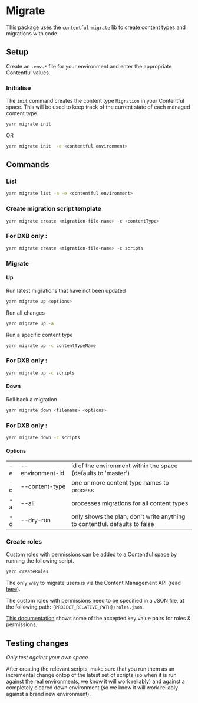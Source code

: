 # Migrate

This package uses the [`contentful-migrate`](https://github.com/deluan/contentful-migrate) lib to create content types and migrations with code.

## Setup

Create an `.env.*` file for your environment and enter the appropriate Contentful values.

### Initialise

The `init` command creates the content type `Migration` in your Contentful space. This will be used to keep track of the current state of each managed content type.

```bash
yarn migrate init
```

OR

```bash
yarn migrate init  -e <contentful environment>
```

## Commands

### List

```bash
yarn migrate list -a -e <contentful environment>
```

### Create migration script template

```bash
yarn migrate create <migration-file-name> -c <contentType>
```

### For DXB only :

```bash
yarn migrate create <migration-file-name> -c scripts
```

### Migrate

#### Up

Run latest migrations that have not been updated

```bash
yarn migrate up <options>
```

Run all changes

```bash
yarn migrate up -a
```

Run a specific content type

```bash
yarn migrate up -c contentTypeName
```

### For DXB only :

```bash
yarn migrate up -c scripts
```

#### Down

Roll back a migration

```bash
yarn migrate down <filename> <options>
```

### For DXB only :

```bash
yarn migrate down -c scripts
```

#### Options

|     |                                              |                                                                            |
| --- | -------------------------------------------- | -------------------------------------------------------------------------- |
| -e  | --environment-id <contentful environment id> | id of the environment within the space (defaults to 'master')              |
| -c  | --content-type <content-type>                | one or more content type names to process                                  |
| -a  | --all                                        | processes migrations for all content types                                 |
| -d  | --dry-run                                    | only shows the plan, don't write anything to contentful. defaults to false |

### Create roles

Custom roles with permissions can be added to a Contentful space by running the following script.

```bash
yarn createRoles
```

The only way to migrate users is via the Content Management API (read [here](https://www.contentfulcommunity.com/t/migration-of-custom-roles-and-users-from-one-space-to-other/789)).

The custom roles with permissions need to be specified in a JSON file, at the following path: `{PROJECT_RELATIVE_PATH}/roles.json`.

[This documentation](https://www.contentful.com/developers/docs/references/content-management-api/#/reference/roles) shows some of the accepted key value pairs for roles & permissions.

## Testing changes

_Only test against your own space._

After creating the relevant scripts, make sure that you run them as an incremental change ontop of the latest set of scripts (so when it is run against the real environments, we know it will work reliably) and against a completely cleared down environment (so we know it will work reliably against a brand new environment).
